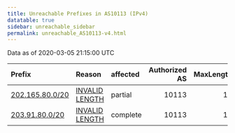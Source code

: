 ```yaml
---
title: Unreachable Prefixes in AS10113 (IPv4)
datatable: true
sidebar: unreachable_sidebar
permalink: unreachable_AS10113-v4.html
---
```


Data as of 2020-03-05 21:15:00 UTC


<div class="datatable-begin"></div>

| Prefix                                                   | Reason                                                                                                    | affected   |   Authorized AS |   MaxLength | Anchor                                       |   unreachable /24s |
|:---------------------------------------------------------|:----------------------------------------------------------------------------------------------------------|:-----------|----------------:|------------:|:---------------------------------------------|-------------------:|
| [202.165.80.0/20](https://stat.ripe.net/202.165.80.0/20) | [INVALID LENGTH](https://rpki-validator.ripe.net/announcement-preview?asn=AS10113&prefix=202.165.80.0/20) | partial    |           10113 |          19 | [APNIC](unreachable_APNIC_RPKI_Root-v4.html) |                 16 |
| [203.91.80.0/20](https://stat.ripe.net/203.91.80.0/20)   | [INVALID LENGTH](https://rpki-validator.ripe.net/announcement-preview?asn=AS10113&prefix=203.91.80.0/20)  | complete   |           10113 |          19 | [APNIC](unreachable_APNIC_RPKI_Root-v4.html) |                 16 |

<div class="datatable-end"></div>